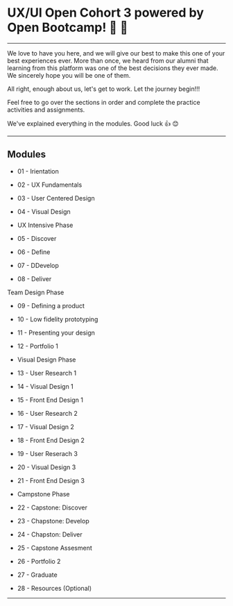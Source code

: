 # UX/UI Open Cohort 3 powered by Open Bootcamp! 🎉 🎉

---

We love to have you here, and we will give our best to make this one of your best experiences ever. More than once, we heard from our alumni that learning from this platform was one of the best decisions they ever made. We sincerely hope you will be one of them.

All right, enough about us, let's get to work. Let the journey begin!!!

Feel free to go over the sections in order and complete the practice activities and assignments.

We've explained everything in the modules. Good luck 👍 😊

---

## Modules

- 01 - Irientation

- 02 - UX Fundamentals

- 03 - User Centered Design

- 04 - Visual Design

- UX Intensive Phase

- 05 - Discover

- 06 - Define

- 07 - DDevelop

- 08 - Deliver

Team Design Phase

- 09 - Defining a product

- 10 - Low fidelity prototyping

- 11 - Presenting your design

- 12 - Portfolio 1

- Visual Design Phase

- 13 - User Research 1

- 14 - Visual Design 1

- 15 - Front End Design 1

- 16 - User Research 2

- 17 - Visual Design 2

- 18 - Front End Design 2

- 19 - User Reserach 3

- 20 - Visual Design 3

- 21 - Front End Design 3

- Campstone Phase

- 22 - Capstone: Discover

- 23 - Chapstone: Develop

- 24 - Chapston: Deliver

- 25 - Capstone Assesment

- 26 - Portfolio 2

- 27 - Graduate

- 28 - Resources (Optional)

---
